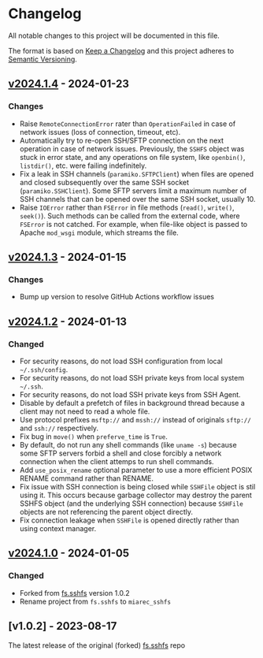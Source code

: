 # Changelog
All notable changes to this project will be documented in this file.

The format is based on [Keep a Changelog](http://keepachangelog.com/en/1.0.0/)
and this project adheres to [Semantic Versioning](http://semver.org/spec/v2.0.0.html).


## [v2024.1.4] - 2024-01-23

[v2024.1.4]: https://github.com/miarec/miarec_sshfs/compare/v2024.1.3...v2024.1.4

### Changes

- Raise `RemoteConnectionError` rater than `OperationFailed` in case of network issues  (loss of connection, timeout, etc). 
- Automatically try to re-open SSH/SFTP connection on the next operation in case of network issues.
  Previously, the `SSHFS` object was stuck in error state, and any operations on file system, like `openbin()`, `listdir()`, etc. were failing indefinitely.
- Fix a leak in SSH channels (`paramiko.SFTPClient`) when files are opened and closed subsequently over the same SSH socket (`paramiko.SSHClient`).
  Some SFTP servers limit a maximum number of SSH channels that can be opened over the same SSH socket, usually 10.
- Raise `IOError` rather than `FSError` in file methods (`read()`, `write()`, `seek()`). Such methods can be called from the external code, where `FSError` is not catched. 
  For example, when file-like object is passed to Apache `mod_wsgi` module, which streams the file.


## [v2024.1.3] - 2024-01-15

[v2024.1.3]: https://github.com/miarec/miarec_sshfs/compare/v2024.1.2...v2024.1.3

### Changes

- Bump up version to resolve GitHub Actions workflow issues


## [v2024.1.2] - 2024-01-13

[v2024.1.2]: https://github.com/miarec/miarec_sshfs/compare/v2024.1.0...v2024.1.2

### Changed

- For security reasons, do not load SSH configuration from local `~/.ssh/config`.
- For security reasons, do not load SSH private keys from local system `~/.ssh`.
- For security reasons, do not load SSH private keys from SSH Agent.
- Disable by default a prefetch of files in background thread because a client may not need to read a whole file.
- Use protocol prefixes `msftp://` and `mssh://` instead of originals `sftp://` and `ssh://` respectively.
- Fix bug in `move()` when `preferve_time` is `True`.
- By default, do not run any shell commands (like `uname -s`) because some SFTP servers forbid a shell and close forcibly a network connection when the client attemps to run shell commands.
- Add `use_posix_rename` optional parameter to use a more efficient POSIX RENAME command rather than RENAME.
- Fix issue with SSH connection is being closed while `SSHFile` object is stil using it. This occurs because garbage collector may destroy the parent SSHFS object (and the underlying SSH connection) because `SSHFile` objects are not referencing the parent object directly.
- Fix connection leakage when `SSHFile` is opened directly rather than using context manager.



## [v2024.1.0] - 2024-01-05

[v2024.1.0]: https://github.com/miarec/miarec_sshfs/compare/v1.0.2...v2024.1.0

### Changed

- Forked from [fs.sshfs](https://github.com/althonos/fs.sshfs) version 1.0.2
- Rename project from `fs.sshfs` to `miarec_sshfs`


## [v1.0.2] - 2023-08-17

The latest release of the original (forked) [fs.sshfs](https://github.com/althonos/fs.sshfs) repo
